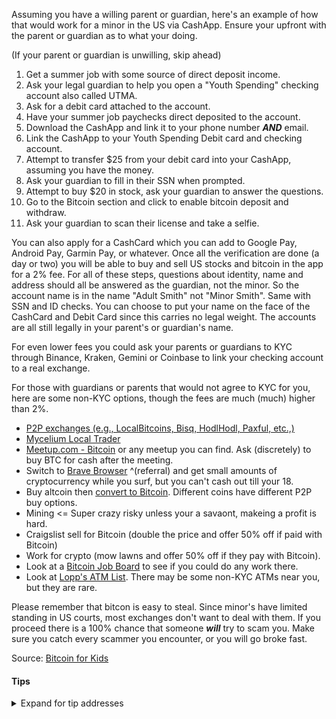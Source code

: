 Assuming you have a willing parent or guardian, here's an example of how that would work for a minor in the US via CashApp.  Ensure your upfront with the parent or guardian as to what your doing.

(If your parent or guardian is unwilling, skip ahead)

1. Get a summer job with some source of direct deposit income.
2. Ask your legal guardian to help you open a "Youth Spending" checking account also called UTMA.
3. Ask for a debit card attached to the account.
4. Have your summer job paychecks direct deposited to the account.
5. Download the CashApp and link it to your phone number ***AND*** email.
6. Link the CashApp to your Youth Spending Debit card and checking account.
7. Attempt to transfer $25 from your debit card into your CashApp, assuming you have the money.
8. Ask your guardian to fill in their SSN when prompted.
9. Attempt to buy $20 in stock, ask your guardian to answer the questions.
10. Go to the Bitcoin section and click to enable bitcoin deposit and withdraw.
11. Ask your guardian to scan their license and take a selfie.

You can also apply for a CashCard which you can add to Google Pay, Android Pay, Garmin Pay, or whatever.  Once all the verification are done (a day or two) you will be able to buy and sell US stocks and bitcoin in the app for a 2% fee.  For all of these steps, questions about identity, name and address should all be answered as the guardian, not the minor.  So the account name is in the name "Adult Smith" not "Minor Smith".  Same with SSN and ID checks.  You can choose to put your name on the face of the CashCard and Debit Card since this carries no legal weight.  The accounts are all still legally in your parent's or guardian's name.

For even lower fees you could ask your parents or guardians to KYC through Binance, Kraken, Gemini or Coinbase to link your checking account to a real exchange.

For those with guardians or parents that would not agree to KYC for you, here are some non-KYC options, though the fees are much (much) higher than 2%.

* [P2P exchanges (e.g., LocalBitcoins, Bisq, HodlHodl, Paxful, etc.,)](https://new.reddit.com/r/Bitcoin/comments/dyclf8/list_of_bitcoin_persontoperson_p2p_bitcoin/)
* [Mycelium Local Trader](https://mycelium.com/lt/help.html)
* [Meetup.com - Bitcoin](https://www.meetup.com/topics/bitcoin/) or any meetup you can find.  Ask (discretely) to buy BTC for cash after the meeting.
* Switch to [Brave Browser](https://brave.com/bri541) ^(referral) and get small amounts of cryptocurrency while you surf, but you can't cash out till your 18.
* Buy altcoin then [convert to Bitcoin](https://new.reddit.com/r/Bitcoin/comments/cd1fr8/list_of_nokyc_instant_exchanges/).  Different coins have different P2P buy options.
* Mining <= Super crazy risky unless your a savaont, makeing a profit is hard.
* Craigslist sell for Bitcoin (double the price and offer 50% off if paid with Bitcoin)
* Work for crypto (mow lawns and offer 50% off if they pay with Bitcoin).
* Look at a [Bitcoin Job Board](https://new.reddit.com/r/Bitcoin/comments/e8exv1/willing_to_work_for_bitcoin_00004_btchour/fabcw8w/) to see if you could do any work there.
* Look at [Lopp's ATM List](https://www.lopp.net/bitcoin-information/buying-earning.html).  There may be some non-KYC ATMs near you, but they are rare.

Please remember that bitcon is easy to steal.  Since minor's have limited standing in US courts, most exchanges don't want to deal with them.  If you proceed there is a 100% chance that someone ***will*** try to scam you.  Make sure you catch every scammer you encounter, or you will go broke fast.

Source: [Bitcoin for Kids](https://github.com/brianddk/reddit/blob/master/markdown/bitcoin-for-kids.md)

#### Tips
<details>
<summary>Expand for tip addresses</summary>
BTC-LN: <a href="https://tippin.me/@dkbriand">https://tippin.me/@dkbriand</a>
</br>BTC-b32: <a href="https://btc1.trezor.io/address/bc1qwc2203uym96u0nmq04pcgqfs9ldqz9l3mz8fpj">bc1qwc2203uym96u0nmq04pcgqfs9ldqz9l3mz8fpj</a>
</br>BTC: <a href="https://btc1.trezor.io/address/3AAzK4Xbu8PTM8AD3fDnmjdNkXkmu6PS7R">3AAzK4Xbu8PTM8AD3fDnmjdNkXkmu6PS7R</a>
</br>BCH-b32: <a href="https://bch1.trezor.io/address/bitcoincash:qqz77k4rqar3uppj8k28de06narwkqaamcf624p8zl">qqz77k4rqar3uppj8k28de06narwkqaamcf624p8zl</a>
</br>LTC-b32: <a href="https://ltc1.trezor.io/address/ltc1q5uucgx9f8n70nq7jmjy03rpg84cm4tm70z5rz6">ltc1q5uucgx9f8n70nq7jmjy03rpg84cm4tm70z5rz6</a>
</br>LTC: <a href="https://ltc1.trezor.io/address/MKcAge42cX6WZnnPfFGJAxReUYZUbsi6t3">MKcAge42cX6WZnnPfFGJAxReUYZUbsi6t3</a>
</br>ETH / BAT: <a href="https://etherscan.io/address/0xBc72A79357Ff7A59265725ECB1A9bFa59330DB4b">0xBc72A79357Ff7A59265725ECB1A9bFa59330DB4b</a>
</details>
